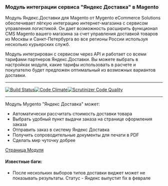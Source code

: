 ### Модуль интеграции сервиса "Яндекс Доставка" в Magento

Модуль Яндекс.Доставки для Magento от Mygento eCommerce Solutions обеспечивает лёгкую интеграцию интернет-магазина с сервисом управления логистикой. Он дает возможность расширить функционал CMS Magento вашего магазина за счет управления доставкой товаров из Москвы и Санкт-Петербурга во все регионы России используя несколько курьерских служб. 

Модуль интегрирован с сервисом через API и работает со всеми тарифами партнеров Яндекс.Доставки. Вы можете выбрать в настройках модуля, какие тарифы использовать в расчете и покупателю будет предложен оптимальный из возможных вариантов доставки. 


*****

[![Build Status](https://travis-ci.org/mygento/yandexdelivery.svg?branch=master)](https://travis-ci.org/mygento/yandexdelivery)[![Code Climate](https://codeclimate.com/github/mygento/yandexdelivery/badges/gpa.svg)](https://codeclimate.com/github/mygento/yandexdelivery)[![Scrutinizer Code Quality](https://scrutinizer-ci.com/g/mygento/yandexdelivery/badges/quality-score.png?b=master)](https://scrutinizer-ci.com/g/mygento/yandexdelivery/?branch=master)

*****

Модуль Mygento "Яндекс Доставка" может:

* Автоматически рассчитать стоимость доставки товара
* Выбрать удобный пункт выдачи заказа на странице оформления заказа
* Отправить заказ в систему Яндекс Доставка
* Получить сопроводительные документы для печати в PDF
* Сделать мир чуточку добрее

[Страница Модуля](http://www.mygento.ru/modules/yandexdelivery.html)

#### Известные баги:
* После нескольких выборов типов доставки виджет может не показывать результаты. Статус - Яндекс выпустит fix в феврале
